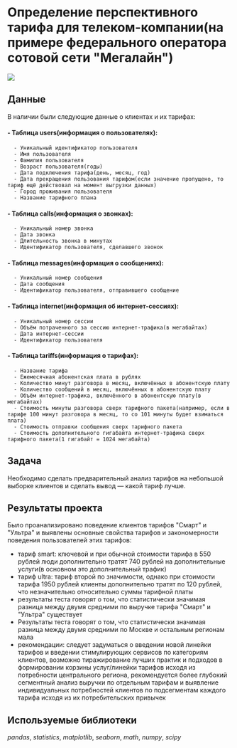 # Определение перспективного тарифа для телеком-компании(на примере федерального оператора сотовой сети "Мегалайн")

![](https://img.shields.io/badge/status-completed-green])

## Данные

В наличии были следующие данные о клиентах и их тарифах:
#### - Таблица users(информация о пользователях):
      - Уникальный идентификатор пользователя
      - Имя пользователя
      - Фамилия пользователя
      - Возраст пользователя(годы)
      - Дата подключения тарифа(день, месяц, год)
      - Дата прекращения пользования тарифом(если значение пропущено, то тариф ещё действовал на момент выгрузки данных)
      - Город проживания пользователя
      - Название тарифного плана
#### - Таблица calls(информация о звонках):
      - Уникальный номер звонка
      - Дата звонка
      - Длительность звонка в минутах
      - Идентификатор пользователя, сделавшего звонок
#### - Таблица messages(информация о сообщениях):
      - Уникальный номер сообщения
      - Дата сообщения
      - Идентификатор пользователя, отправившего сообщение
#### - Таблица internet(информация об интернет-сессиях):
      - Уникальный номер сессии
      - Объём потраченного за сессию интернет-трафика(в мегабайтах)
      - Дата интернет-сессии
      - Идентификатор пользователя
#### - Таблица tariffs(информация о тарифах):
      - Название тарифа
      - Ежемесячная абонентская плата в рублях
      - Количество минут разговора в месяц, включённых в абонентскую плату
      - Количество сообщений в месяц, включённых в абонентскую плату
      - Объём интернет-трафика, включённого в абонентскую плату(в мегабайтах)
      - Стоимость минуты разговора сверх тарифного пакета(например, если в тарифе 100 минут разговора в месяц, то со 101 минуты будет взиматься плата)
      - Стоимость отправки сообщения сверх тарифного пакета
      - Стоимость дополнительного гигабайта интернет-трафика сверх тарифного пакета(1 гигабайт = 1024 мегабайта)

## Задача

Необходимо сделать предварительный анализ тарифов на небольшой выборке клиентов и сделать вывод — какой тариф лучше.

## Результаты проекта

Было проанализировано поведение клиентов тарифов "Смарт" и "Ультра" и выявлены основные свойства тарифов и закономерности поведения пользователей этих тарифов:
- тариф smart: ключевой и при обычной стоимости тарифа в 550 рублей люди дополнительно тратят 740 рублей на дополнительные услуги(в основном это дополнительный трафик)
- тариф ultra: тариф второй по значимости, однако при стоимости тарифа 1950 рублей клиенты дополнительно тратят по 120 рублей, что незначительно относительно суммы тарифной платы
- результаты теста говорят о том, что статистически значимая разница между двумя средними по выручке тарифа "Смарт" и "Ультра" существует
- Результаты теста говорят о том, что статистически значимая разница между двумя средними по Москве и остальным регионам мала
- рекомендации: следует задуматься о введении новой линейки тарифов и введении стимулирующих сервисов по категориям клиентов, возможно тиражирование лучших практик и подходов в формировании корзины услуг/линейки тарифов исходя из потребности центрального региона, рекомендуется более глубокий сегментный анализ выручки по отдельным тарифам и выявление индивидуальных потребностей клиентов по подсегментам каждого тарифа исходя из их потребительских привычек

## Используемые библиотеки
*pandas*, *statistics*, *matplotlib*, *seaborn*, *math*, *numpy*, *scipy*
